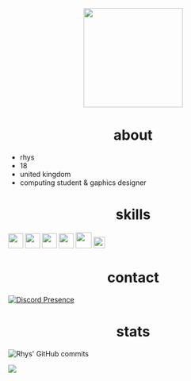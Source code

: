 <div align="center"><img width="200" src="https://i.pinimg.com/originals/6e/67/b2/6e67b2384289b1fad3a034ebe0152904.gif"/></div>

<div align="center"><h1>about</h1></div>

- rhys
- 18
- united kingdom
- computing student & gaphics designer
 
<div align="center"><h1>skills</h1></div>
<div align="left">
  <img width="30" src="https://upload.wikimedia.org/wikipedia/commons/thumb/a/af/Adobe_Photoshop_CC_icon.svg/120px-Adobe_Photoshop_CC_icon.svg.png" />
  <img width="30" src="https://external-content.duckduckgo.com/iu/?u=https%3A%2F%2Flogos-download.com%2Fwp-content%2Fuploads%2F2016%2F10%2FPython_logo_icon.png&f=1&nofb=1" /> 
  <img width="30" src="https://upload.wikimedia.org/wikipedia/commons/9/9a/FiveM_Logo.png" /> 
  <img width="30" src="https://upload.wikimedia.org/wikipedia/commons/c/cf/Lua-Logo.svg" />
  <img width="32" src="https://upload.wikimedia.org/wikipedia/commons/thumb/6/61/HTML5_logo_and_wordmark.svg/120px-HTML5_logo_and_wordmark.svg.png" /> 
  <img width="23" src="https://upload.wikimedia.org/wikipedia/commons/thumb/d/d5/CSS3_logo_and_wordmark.svg/1200px-CSS3_logo_and_wordmark.svg.png" /> 
</div>


<div align="center"><h1>contact</h1></div>

[![Discord Presence](https://lanyard-profile-readme.vercel.app/api/183800989881597953?theme=transparent&bg=0d1117&animated=true&idleMessage=Work%20Smart%20Not%20Hard&borderRadius=15px&hideDiscrim=false)](https://discord.com/users/183800989881597953)

<div align="center"><h1>stats</h1></div>

![Rhys' GitHub commits](https://github-readme-streak-stats.herokuapp.com/?user=rlhys&theme=shadow-purple&hide_border=true)


![](https://komarev.com/ghpvc/?username=rlhys&color=blueviolet)
